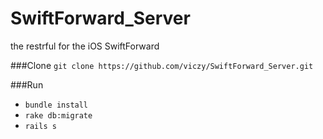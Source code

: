 # SwiftForward_Server
the restrful for the iOS SwiftForward

###Clone
`git clone https://github.com/viczy/SwiftForward_Server.git`

###Run
* `bundle install`
* `rake db:migrate`
* `rails s`


